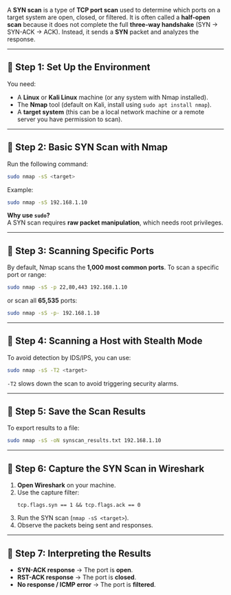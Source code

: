 A **SYN scan** is a type of **TCP port scan** used to determine which ports on a target system are open, closed, or filtered. It is often called a **half-open scan** because it does not complete the full **three-way handshake** (SYN → SYN-ACK → ACK). Instead, it sends a **SYN** packet and analyzes the response.

---

## **🔹 Step 1: Set Up the Environment**
You need:
- A **Linux** or **Kali Linux** machine (or any system with Nmap installed).
- The **Nmap** tool (default on Kali, install using `sudo apt install nmap`).
- A **target system** (this can be a local network machine or a remote server you have permission to scan).

---

## **🔹 Step 2: Basic SYN Scan with Nmap**
Run the following command:
```bash
sudo nmap -sS <target>
```
Example:
```bash
sudo nmap -sS 192.168.1.10
```
**Why use `sudo`?**  
A SYN scan requires **raw packet manipulation**, which needs root privileges.

---

## **🔹 Step 3: Scanning Specific Ports**
By default, Nmap scans the **1,000 most common ports**. To scan a specific port or range:
```bash
sudo nmap -sS -p 22,80,443 192.168.1.10
```
or scan all **65,535** ports:
```bash
sudo nmap -sS -p- 192.168.1.10
```

---

## **🔹 Step 4: Scanning a Host with Stealth Mode**
To avoid detection by IDS/IPS, you can use:
```bash
sudo nmap -sS -T2 <target>
```
`-T2` slows down the scan to avoid triggering security alarms.

---

## **🔹 Step 5: Save the Scan Results**
To export results to a file:
```bash
sudo nmap -sS -oN synscan_results.txt 192.168.1.10
```

---

## **🔹 Step 6: Capture the SYN Scan in Wireshark**
1. **Open Wireshark** on your machine.
2. Use the capture filter:
   ```
   tcp.flags.syn == 1 && tcp.flags.ack == 0
   ```
3. Run the SYN scan (`nmap -sS <target>`).
4. Observe the packets being sent and responses.

---

## **🔹 Step 7: Interpreting the Results**
- **SYN-ACK response** → The port is **open**.
- **RST-ACK response** → The port is **closed**.
- **No response / ICMP error** → The port is **filtered**.

